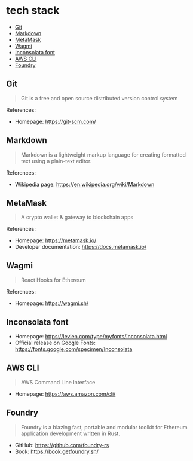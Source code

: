 # tech stack

- [Git](#git)
- [Markdown](#markdown)
- [MetaMask](#metamask)
- [Wagmi](#wagmi)
- [Inconsolata font](#inconsolata-font)
- [AWS CLI](#aws-cli)
- [Foundry](#foundry)

## Git

> Git is a free and open source distributed version control system

References:

- Homepage: https://git-scm.com/

## Markdown

> Markdown is a lightweight markup language for creating formatted text using a plain-text editor.

References:

- Wikipedia page: https://en.wikipedia.org/wiki/Markdown

## MetaMask

> A crypto wallet & gateway to blockchain apps

References:

- Homepage: https://metamask.io/
- Developer documentation: https://docs.metamask.io/

## Wagmi

> React Hooks for Ethereum

References:

- Homepage: https://wagmi.sh/

## Inconsolata font

- Homepage: https://levien.com/type/myfonts/inconsolata.html
- Official release on Google Fonts: https://fonts.google.com/specimen/Inconsolata

## AWS CLI

> AWS Command Line Interface

- Homepage: https://aws.amazon.com/cli/

## Foundry

> Foundry is a blazing fast, portable and modular toolkit for Ethereum application development written in Rust.

- GitHub: https://github.com/foundry-rs
- Book: https://book.getfoundry.sh/
